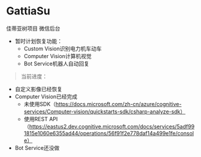 # GattiaSu
佳蒂亚树项目 微信后台


- 暂时计划恢复功能：
    - Custom Vision识别电力机车动车
    - Computer Vision计算机视觉
    - Bot Service机器人自动回复

> 当前进度：
- 自定义影像已经恢复
- Computer Vision已经完成
    - 未使用SDK（https://docs.microsoft.com/zh-cn/azure/cognitive-services/Computer-vision/quickstarts-sdk/csharp-analyze-sdk）
    - 使用REST API（https://eastus2.dev.cognitive.microsoft.com/docs/services/5adf991815e1060e6355ad44/operations/56f91f2e778daf14a499e1fe/console）
- Bot Service还没做
